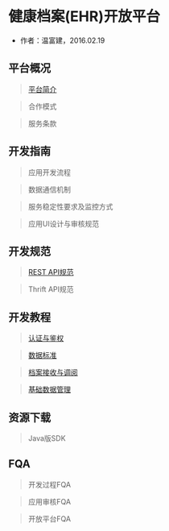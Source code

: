 健康档案(EHR)开放平台
====================

- 作者：温富建，2016.02.19

平台概况
---------------------

> [平台简介](overview/index.html)

> 合作模式

> 服务条款

开发指南
---------------------

> 应用开发流程

> 数据通信机制

> 服务稳定性要求及监控方式

> 应用UI设计与审核规范

开发规范
---------------------

> [REST API规范](specification/api-specification.html)

> Thrift API规范

开发教程
---------------------

> [认证与鉴权](tutorial/authoritarian/index.html)

> [数据标准](tutorial/standard/index.html)

> [档案接收与调阅](tutorial/health-profiles/index.html)

> [基础数据管理](tutorial/admin/index.html)

资源下载
---------------------

> Java版SDK

FQA
---------------------

> 开发过程FQA

> 应用审核FQA

> 开放平台FQA

